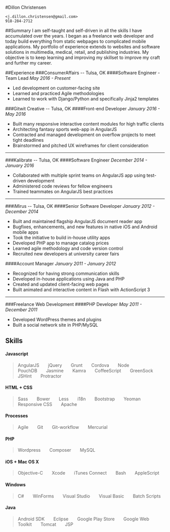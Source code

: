 #Dillon Christensen

    <j.dillon.christensen@gmail.com>
    918-284-2712

##Summary
I am self-taught and self-driven in all the skills I have accumulated over the years. I began as a freelance web developer and today build everything from static webpages to complicated mobile applications. My portfolio of experience extends to websites and software solutions in multimedia, medical, retail, and publishing industries. My objective is to keep learning and improving my skillset to improve my craft and further my career.


##Experience
###ConsumerAffairs -- Tulsa, OK
####Software Engineer - Team Lead
_May 2016 - Present_

* Led development on customer-facing site
* Learned and practiced Agile methodologies
* Learned to work with Django/Python and specifically Jinja2 templates

###Gitwit Creative -- Tulsa, OK
####Front-end Developer
_January 2016 - May 2016_

* Built many responsive interactive content modules for high traffic clients
* Architecting fantasy sports web-app in AngularJS
* Contracted and managed development on overflow projects to meet tight deadlines
* Brainstormed and pitched UX wireframes for client consideration

***

###Kalibrate -- Tulsa, OK
####Software Engineer
_December 2014 - January 2016_

* Collaborated with multiple sprint teams on AngularJS app using test-driven development
* Administered code reviews for fellow engineers
* Trained teammates on AngularJS best practices

***

###iMirus -- Tulsa, OK
####Senior Software Developer
_January 2012 - December 2014_

* Built and maintained flagship AngularJS document reader app
* Bugfixes, enhancements, and new features in native iOS and Android mobile apps
* Took the initiative to build in-house utility apps
* Developed PHP app to manage catalog prices
* Learned agile methodology and code version control
* Recruited new developers at university career fairs

####Account Manager
_January 2011 - January 2012_

* Recognized for having strong communication skills
* Developed in-house applications using Java and PHP
* Created and updated client-facing web pages
* Built animated and interactive content in Flash with ActionScript 3

***

###Freelance Web Development
####PHP Developer
_May 2011 - December 2011_

* Developed WordPress themes and plugins
* Built a social network site in PHP/MySQL


## Skills
#### Javascript
>AngularJS  jQuery  Grunt  Cordova  Node  PouchDB  Jasmine  Kamra  CoffeeScript  GreenSock  JSHint  Protractor

#### HTML + CSS
>Sass  Bower  Less  i18n  Bootstrap  Yeoman  Responsive CSS  Apache

#### Processes
>Agile  Git  Git-workflow  Mercurial

#### PHP
>Wordpress  Composer  MySQL

#### iOS + Mac OS X
>Objective-C  Xcode  iTunes Connect  Bash  AppleScript

#### Windows
>C#  WinForms  Visual Studio  Visual Basic  Batch Scripts

#### Java
>Android SDK  Eclipse  Google Play Store  Google Web Toolkit  Tomcat  JSP
